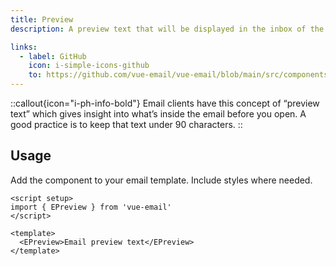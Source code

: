 ```yaml
---
title: Preview
description: A preview text that will be displayed in the inbox of the recipient.

links:
  - label: GitHub
    icon: i-simple-icons-github
    to: https://github.com/vue-email/vue-email/blob/main/src/components/EPreview.ts
---
```


::callout{icon="i-ph-info-bold"}
Email clients have this concept of “preview text” which gives insight into what’s inside the email before you open. A good practice is to keep that text under 90 characters.
::

## Usage
Add the component to your email template. Include styles where needed.

```vue
<script setup>
import { EPreview } from 'vue-email'
</script>

<template>
  <EPreview>Email preview text</EPreview>
</template>
```
